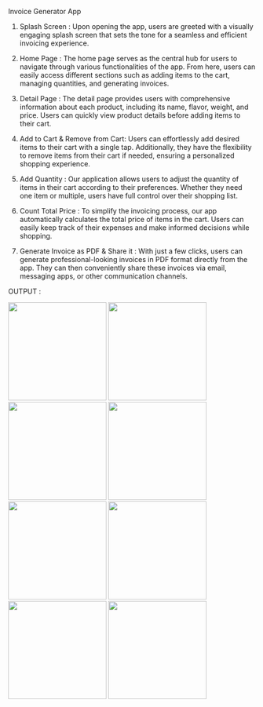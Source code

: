 Invoice Generator App
1. Splash Screen :
Upon opening the app, users are greeted with a visually engaging splash screen that sets the tone for a seamless and efficient invoicing experience.

2. Home Page :
The home page serves as the central hub for users to navigate through various functionalities of the app. From here, users can easily access different sections such as adding items to the cart, managing quantities, and generating invoices.

3. Detail Page :
The detail page provides users with comprehensive information about each product, including its name, flavor, weight, and price. Users can quickly view product details before adding items to their cart.

4. Add to Cart & Remove from Cart:
Users can effortlessly add desired items to their cart with a single tap. Additionally, they have the flexibility to remove items from their cart if needed, ensuring a personalized shopping experience.

5. Add Quantity :
Our application allows users to adjust the quantity of items in their cart according to their preferences. Whether they need one item or multiple, users have full control over their shopping list.

6. Count Total Price :
To simplify the invoicing process, our app automatically calculates the total price of items in the cart. Users can easily keep track of their expenses and make informed decisions while shopping.

7. Generate Invoice as PDF & Share it :
With just a few clicks, users can generate professional-looking invoices in PDF format directly from the app. They can then conveniently share these invoices via email, messaging apps, or other communication channels.

OUTPUT :

<img src= "https://github.com/KRISHA-SALIYA/invoice_generator_app/assets/149802459/95383f66-8db4-4f0c-8ae0-e510a50bcd99" width="200px">
<img src= "https://github.com/KRISHA-SALIYA/invoice_generator_app/assets/149802459/4e27fdb4-f646-42cb-8e4f-14df7bd8669a" width="200px">
<img src= "https://github.com/KRISHA-SALIYA/invoice_generator_app/assets/149802459/0d5d26cd-d3a6-4f09-a98e-efd1d0ca13cd" width="200px">
<img src= "https://github.com/KRISHA-SALIYA/invoice_generator_app/assets/149802459/026126e0-4b69-4ed6-911d-6f9b648b859a" width="200px">
<img src= "https://github.com/KRISHA-SALIYA/invoice_generator_app/assets/149802459/d4b52656-53ca-411c-ab0b-95df239fa6c3" width="200px">
<img src= "https://github.com/KRISHA-SALIYA/invoice_generator_app/assets/149802459/877c37d1-8c5b-413a-b2e5-bef3a0653c13" width="200px">
<img src= "https://github.com/KRISHA-SALIYA/invoice_generator_app/assets/149802459/c556eed4-5655-4c87-a2c4-043731598a22" width="200px">
<img src= "https://github.com/KRISHA-SALIYA/invoice_generator_app/assets/149802459/b3806ba7-2c13-41d4-b465-6b9d685a926c" width="200px">


